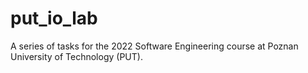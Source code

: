 # put_io_lab

A series of tasks for the 2022 Software Engineering course at Poznan University of Technology (PUT).
